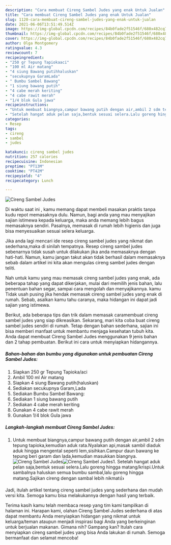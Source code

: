```yaml
---
description: "Cara membuat Cireng Sambel Judes yang enak Untuk Jualan"
title: "Cara membuat Cireng Sambel Judes yang enak Untuk Jualan"
slug: 1120-cara-membuat-cireng-sambel-judes-yang-enak-untuk-jualan
date: 2021-06-06T13:51:49.514Z
image: https://img-global.cpcdn.com/recipes/84b0fade2f51546f/680x482cq70/cireng-sambel-judes-foto-resep-utama.jpg
thumbnail: https://img-global.cpcdn.com/recipes/84b0fade2f51546f/680x482cq70/cireng-sambel-judes-foto-resep-utama.jpg
cover: https://img-global.cpcdn.com/recipes/84b0fade2f51546f/680x482cq70/cireng-sambel-judes-foto-resep-utama.jpg
author: Olga Montgomery
ratingvalue: 4.3
reviewcount: 7
recipeingredient:
- "250 gr Tepung Tapiokaaci"
- "100 ml Air matang"
- "4 siung Bawang putihhaluskan"
- "secukupnya GaramLada"
- " Bumbu Sambel Bawang"
- "1 siung bawang putih"
- "4 cabe merah keriting"
- "4 cabe rawit merah"
- "1/4 blok Gula jawa"
recipeinstructions:
- "Untuk membuat biangnya,campur bawang putih dengan air,ambil 2 sdm tepung tapioka,kemudian aduk rata.Nyalakan api,masak sambil diaduk aduk hingga mengental seperti lem,sisihkan.Campur daun bawang ke tepung beri garam dan lada,kemudian masukkan biangnya."
- "Setelah hangat aduk pelan saja,bentuk sesuai selera.Lalu goreng hingga matang/krispi.Untuk sambalnya haluskan semua bumbu sambal,lalu goreng hingga matang.Sajikan cireng dengan sambal lebih nikmat👍"
categories:
- Resep
tags:
- cireng
- sambel
- judes

katakunci: cireng sambel judes 
nutrition: 257 calories
recipecuisine: Indonesian
preptime: "PT13M"
cooktime: "PT42M"
recipeyield: "4"
recipecategory: Lunch

---
```



![Cireng Sambel Judes](https://img-global.cpcdn.com/recipes/84b0fade2f51546f/680x482cq70/cireng-sambel-judes-foto-resep-utama.jpg)

Di waktu  saat ini , kamu memang dapat membeli masakan praktis tanpa kudu repot memasaknya dulu. Namun, bagi anda yang mau menyajikan sajian istimewa kepada keluarga, maka anda memang lebih bagus memasaknya sendiri. Pasalnya, memasak di rumah lebih higienis dan juga bisa menyesuaikan sesuai selera keluarga.

Jika anda lagi mencari ide resep cireng sambel judes yang nikmat dan sederhana,maka di sinilah tempatnya. Resep cireng sambel judes  sebenarnya tidak susah untuk dilakukan jika anda memasaknya dengan hati-hati. Namun, kamu jangan takut akan tidak berhasil dalam memasaknya 
sebab dalam artikel ini kita akan mengulas cireng sambel judes dengan teliti.  



Nah untuk kamu yang mau memasak cireng sambel judes yang enak, ada beberapa tahap yang dapat dikerjakan, mulai dari memilih jenis bahan, lalu penentuan bahan segar, sampai cara mengolah dan menyajikannya. kamu Tidak usah pusing jika hendak memasak cireng sambel judes yang enak di rumah. Sebab, asalkan kamu  tahu caranya, maka hidangan ini dapat jadi sajian yang istimewa.

Berikut, ada beberapa tips dan trik dalam memasak caramembuat cireng sambel judes yang siap dikreasikan. Sekarang, mari kita coba buat cireng sambel judes sendiri di rumah. Tetap dengan bahan sederhana, sajian ini bisa memberi manfaat untuk membantu menjaga kesehatan tubuh kita. Anda dapat membuat Cireng Sambel Judes menggunakan 9 jenis bahan dan 2 tahap pembuatan. Berikut ini cara untuk menyiapkan hidangannya.

<!--inarticleads1-->

##### Bahan-bahan dan bumbu yang digunakan untuk pembuatan Cireng Sambel Judes:

1. Siapkan 250 gr Tepung Tapioka/aci
1. Ambil 100 ml Air matang
1. Siapkan 4 siung Bawang putih(haluskan)
1. Sediakan secukupnya Garam,Lada
1. Sediakan  Bumbu Sambel Bawang:
1. Sediakan 1 siung bawang putih
1. Sediakan 4 cabe merah keriting
1. Gunakan 4 cabe rawit merah
1. Gunakan 1/4 blok Gula jawa




<!--inarticleads2-->

##### Langkah-langkah membuat Cireng Sambel Judes:

1. Untuk membuat biangnya,campur bawang putih dengan air,ambil 2 sdm tepung tapioka,kemudian aduk rata.Nyalakan api,masak sambil diaduk aduk hingga mengental seperti lem,sisihkan.Campur daun bawang ke tepung beri garam dan lada,kemudian masukkan biangnya.
<img src="https://img-global.cpcdn.com/steps/ae1af757344d52ad/160x128cq70/cireng-sambel-judes-langkah-memasak-1-foto.jpg" alt="Cireng Sambel Judes"><img src="https://img-global.cpcdn.com/steps/08a23757c3e9671c/160x128cq70/cireng-sambel-judes-langkah-memasak-1-foto.jpg" alt="Cireng Sambel Judes">1. Setelah hangat aduk pelan saja,bentuk sesuai selera.Lalu goreng hingga matang/krispi.Untuk sambalnya haluskan semua bumbu sambal,lalu goreng hingga matang.Sajikan cireng dengan sambal lebih nikmat👍




Jadi, itulah artikel tentang  cireng sambel judes  yang sederhana dan mudah versi kita. Semoga kamu bisa melakukannya dengan hasil yang terbaik. 

Terima kasih kamu telah membaca resep yang tim kami tampilkan di halaman ini. Harapan kami, olahan  Cireng Sambel Judes sederhana di atas dapat membantu Anda menyiapkan hidangan yang nikmat untuk keluarga/teman ataupun menjadi inspirasi bagi Anda yang berkeinginan untuk berjualan makanan. Gimana nih? Gampang kan? Itulah cara menyiapkan cireng sambel judes yang bisa Anda lakukan di rumah. Semoga bermanfaat dan selamat mencoba!


